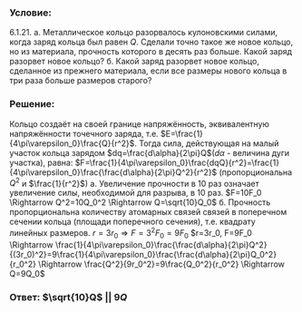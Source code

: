 ###  Условие: 

$6.1.21.$ а. Металлическое кольцо разорвалось кулоновскими силами, когда заряд кольца был равен $Q$. Сделали точно такое же новое кольцо, но из материала, прочность которого в десять раз больше. Какой заряд разорвет новое кольцо? б. Какой заряд разорвет новое кольцо, сделанное из прежнего материала, если все размеры нового кольца в три раза больше размеров старого? 

###  Решение: 

Кольцо создаёт на своей границе напряжённость, эквивалентную напряжённости точечного заряда, т.е. $E=\frac{1}{4\pi\varepsilon_0}\frac{Q}{r^2}$. Тогда сила, действующая на малый участок кольца зарядом $dq=\frac{d\alpha}{2\pi}Q$($d\alpha$ - величина дуги участка), равна: $F=\frac{1}{4\pi\varepsilon_0}\frac{dqQ}{r^2}=\frac{1}{4\pi\varepsilon_0}\frac{\frac{d\alpha}{2\pi}Q^2}{r^2}$ (пропорциональна $Q^2$ и $\frac{1}{r^2}$) а. Увеличение прочности в 10 раз означает увеличение силы, необходимой для разрыва, в 10 раз. $F=10F_0 \Rightarrow Q^2=10Q_0^2 \Rightarrow Q=\sqrt{10}Q_0$ б. Прочность пропорциональна количеству атомарных связей связей в поперечном сечении кольца (площади поперечного сечения), т.е. квадрату линейных размеров. $r=3r_0 \Rightarrow F=3^2F_0=9F_0$ $r=3r_0, F=9F_0 \Rightarrow \frac{1}{4\pi\varepsilon_0}\frac{\frac{d\alpha}{2\pi}Q^2}{(3r_0)^2}=9\frac{1}{4\pi\varepsilon_0}\frac{\frac{d\alpha}{2\pi}Q_0^2}{r_0^2} \Rightarrow \frac{Q^2}{9r_0^2}=9\frac{Q_0^2}{r_0^2} \Rightarrow Q=9Q_0$ 

###  Ответ: $\sqrt{10}Q$ || $9Q$ 
